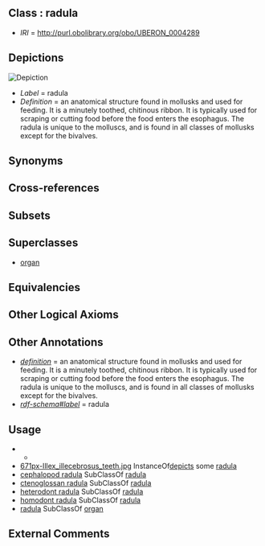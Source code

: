 
## Class : radula

 * *IRI* = http://purl.obolibrary.org/obo/UBERON_0004289

## Depictions

![Depiction](http://upload.wikimedia.org/wikipedia/commons/thumb/b/b9/Illex_illecebrosus_teeth.jpg/671px-Illex_illecebrosus_teeth.jpg)
 * *Label* = radula
 * *Definition* = an anatomical structure found in mollusks and used for feeding. It is a minutely toothed, chitinous ribbon. It is typically used for scraping or cutting food before the food enters the esophagus. The radula is unique to the molluscs, and is found in all classes of mollusks except for the bivalves.

## Synonyms


## Cross-references


## Subsets


## Superclasses

 * [organ](../../UBERON/62/UBERON_0000062.md)

## Equivalencies


## Other Logical Axioms


## Other Annotations

 * *[definition](../../IAO/15/IAO_0000115.md)* = an anatomical structure found in mollusks and used for feeding. It is a minutely toothed, chitinous ribbon. It is typically used for scraping or cutting food before the food enters the esophagus. The radula is unique to the molluscs, and is found in all classes of mollusks except for the bivalves.
 * *[rdf-schema#label](../../el/rdf-schema#label.md)* = radula

## Usage

 * -
 * [671px-Illex_illecebrosus_teeth.jpg](../../671px-Illex/pg/671px-Illex_illecebrosus_teeth.jpg.md) InstanceOf[depicts](../../ts/depicts.md) some [radula](../../UBERON/89/UBERON_0004289.md)
 * [cephalopod radula](../../CEPH/14/CEPH_0000214.md) SubClassOf [radula](../../UBERON/89/UBERON_0004289.md)
 * [ctenoglossan radula](../../CEPH/79/CEPH_0000079.md) SubClassOf [radula](../../UBERON/89/UBERON_0004289.md)
 * [heterodont radula](../../CEPH/31/CEPH_0000131.md) SubClassOf [radula](../../UBERON/89/UBERON_0004289.md)
 * [homodont radula](../../CEPH/32/CEPH_0000132.md) SubClassOf [radula](../../UBERON/89/UBERON_0004289.md)
 * [radula](../../UBERON/89/UBERON_0004289.md) SubClassOf [organ](../../UBERON/62/UBERON_0000062.md)

## External Comments


